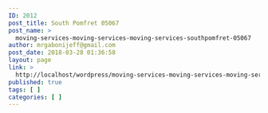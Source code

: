 ```yaml
---
ID: 2012
post_title: South Pomfret 05067
post_name: >
  moving-services-moving-services-moving-services-southpomfret-05067
author: mrgabonijeff@gmail.com
post_date: 2018-03-28 01:36:58
layout: page
link: >
  http://localhost/wordpress/moving-services-moving-services-moving-services-southpomfret-05067/
published: true
tags: [ ]
categories: [ ]
---
```

